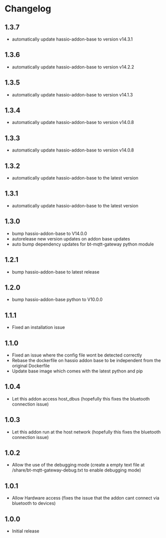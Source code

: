 # Changelog
## 1.3.7
- automatically update hassio-addon-base to version v14.3.1

## 1.3.6
- automatically update hassio-addon-base to version v14.2.2


## 1.3.5
- automatically update hassio-addon-base to version v14.1.3


## 1.3.4
- automatically update hassio-addon-base to version v14.0.8


## 1.3.3
- automatically update hassio-addon-base to version v14.0.8


## 1.3.2
- automatically update hassio-addon-base to the latest version

## 1.3.1
- automatically update hassio-addon-base to the latest version

## 1.3.0
- bump hassio-addon-base to V14.0.0
- autorelease new version updates on addon base updates
- auto bump dependency updates for bt-mqtt-gateway python module

## 1.2.1
- bump hassio-addon-base to latest release

## 1.2.0
- bump hassio-addon-base python to V10.0.0

## 1.1.1
- Fixed an installation issue

## 1.1.0
- Fixed an issue where the config file wont be detected correctly
- Rebase the dockerfile on hassio addon base to be independent from the original Dockerfile
- Update base image which comes with the latest python and pip

## 1.0.4
- Let this addon access host_dbus (hopefully this fixes the bluetooth connection issue)

## 1.0.3
- Let this addon run at the host network (hopefully this fixes the bluetooth connection issue)

## 1.0.2
- Allow the use of the debugging mode (create a empty text file at /share/bt-mqtt-gateway-debug.txt to enable debugging mode)

## 1.0.1
- Allow Hardware access (fixes the issue that the addon cant connect via bluetooth to devices)

## 1.0.0
- Initial release
